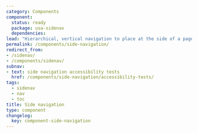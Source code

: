 ```yaml
---
category: Components
component:
  status: ready
  package: usa-sidenav
  dependencies:
lead: "Hierarchical, vertical navigation to place at the side of a page."
permalink: /components/side-navigation/
redirect_from:
- /sidenav/
- /components/sidenav/
subnav:
- text: side navigation accessibility tests
  href: /components/side-navigation/accessibility-tests/
tags:
  - sidenav
  - nav
  - toc
title: Side navigation
type: component
changelog:
  key: component-side-navigation
---
```

